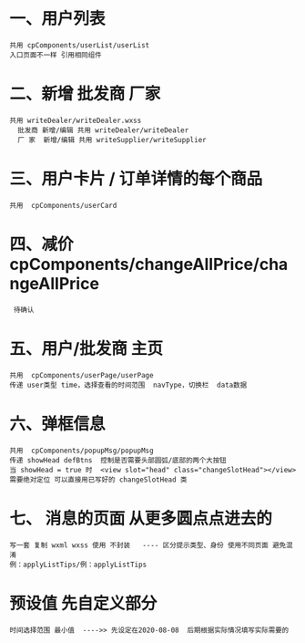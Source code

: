 # 一、用户列表 
    共用 cpComponents/userList/userList
    入口页面不一样 引用相同组件
# 二、新增 批发商 厂家
    共用 writeDealer/writeDealer.wxss
      批发商 新增/编辑 共用 writeDealer/writeDealer
      厂 家  新增/编辑 共用 writeSupplier/writeSupplier
# 三、用户卡片 / 订单详情的每个商品
    共用  cpComponents/userCard 
# 四、减价 cpComponents/changeAllPrice/changeAllPrice
     待确认
# 五、用户/批发商 主页
    共用  cpComponents/userPage/userPage
    传递 user类型 time，选择查看的时间范围  navType，切换栏  data数据

# 六、弹框信息
    共用  cpComponents/popupMsg/popupMsg
    传递 showHead defBtns  控制是否需要头部圆弧/底部的两个大按钮
    当 showHead = true 时  <view slot="head" class="changeSlotHead"></view> 需要绝对定位 可以直接用已写好的 changeSlotHead 类
    
# 七、 消息的页面 从更多圆点点进去的
    写一套 复制 wxml wxss 使用 不封装   ---- 区分提示类型、身份 使用不同页面 避免混淆
    例：applyListTips/例：applyListTips


# 预设值 先自定义部分
    时间选择范围 最小值  ---->> 先设定在2020-08-08  后期根据实际情况填写实际需要的

